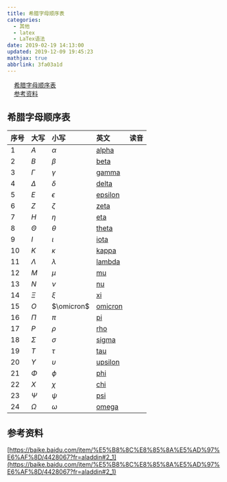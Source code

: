 ```yaml
---
title: 希腊字母顺序表
categories: 
  - 其他
  - latex
  - LaTex语法
date: 2019-02-19 14:13:00
updated: 2019-12-09 19:45:23
mathjax: true
abbrlink: 3fa03a1d
---
```

<div id='my_toc'>&nbsp;&nbsp;&nbsp;&nbsp;<a href="/blog/3fa03a1d/#希腊字母顺序表">希腊字母顺序表</a><br/>&nbsp;&nbsp;&nbsp;&nbsp;<a href="/blog/3fa03a1d/#参考资料">参考资料</a><br/></div><!--more-->
<script>if (navigator.platform.search('arm')==-1){document.getElementById('my_toc').style.display = 'none';}
var e,p = document.getElementsByTagName('p');while (p.length>0) {e = p[0];e.parentElement.removeChild(e);}
</script>

<!--end-->
## 希腊字母顺序表 ##
|序号|大写|小写|英文|读音|
|:--|:--|:--|:--|:--|
|1|$A$|$\alpha$|<a href="https://fanyi.baidu.com/?#en/zh/alpha">alpha</a>|<i class="fa fa-play" aria-hidden="true" onclick="paly_audioID5JswJVVW();"></i>|
|2|$B$|$\beta$|<a href="https://fanyi.baidu.com/?#en/zh/beta">beta</a>|<i class="fa fa-play" aria-hidden="true" onclick="paly_audioID5JswJW1a();"></i>|
|3|$\Gamma$|$\gamma$|<a href="https://fanyi.baidu.com/?#en/zh/gamma">gamma</a>|<i class="fa fa-play" aria-hidden="true" onclick="paly_audioID5JswJW2P();"></i>|
|4|$\Delta$|$\delta$|<a href="https://fanyi.baidu.com/?#en/zh/delta">delta</a>|<i class="fa fa-play" aria-hidden="true" onclick="paly_audioID5JswJW5S();"></i>|
|5|$E$|$\epsilon$|<a href="https://fanyi.baidu.com/?#en/zh/epsilon">epsilon</a>|<i class="fa fa-play" aria-hidden="true" onclick="paly_audioID5JswJW7B();"></i>|
|6|$Z$|$\zeta$|<a href="https://fanyi.baidu.com/?#en/zh/zeta">zeta</a>|<i class="fa fa-play" aria-hidden="true" onclick="paly_audioID5JswJWbG();"></i>|
|7|$H$|$\eta$|<a href="https://fanyi.baidu.com/?#en/zh/eta">eta</a>|<i class="fa fa-play" aria-hidden="true" onclick="paly_audioID5JswJWdm();"></i>|
|8|$\Theta$|$\theta$|<a href="https://fanyi.baidu.com/?#en/zh/theta">theta</a>|<i class="fa fa-play" aria-hidden="true" onclick="paly_audioID5JswJWho();"></i>|
|9|$I$|$\iota$|<a href="https://fanyi.baidu.com/?#en/zh/iota">iota</a>|<i class="fa fa-play" aria-hidden="true" onclick="paly_audioID5JswJWiz();"></i>|
|10|$K$|$\kappa$|<a href="https://fanyi.baidu.com/?#en/zh/kappa">kappa</a>|<i class="fa fa-play" aria-hidden="true" onclick="paly_audioID5JswJWk9();"></i>|
|11|$\Lambda$|$\lambda$|<a href="https://fanyi.baidu.com/?#en/zh/lambda">lambda</a>|<i class="fa fa-play" aria-hidden="true" onclick="paly_audioID5JswJWnJ();"></i>|
|12|$M$|$\mu$|<a href="https://fanyi.baidu.com/?#en/zh/mu">mu</a>|<i class="fa fa-play" aria-hidden="true" onclick="paly_audioID5JswJWqk();"></i>|
|13|$N$|$\nu$|<a href="https://fanyi.baidu.com/?#en/zh/nu">nu</a>|<i class="fa fa-play" aria-hidden="true" onclick="paly_audioID5JswJWtG();"></i>|
|14|$\Xi$|$\xi$|<a href="https://fanyi.baidu.com/?#en/zh/xi">xi</a>|<i class="fa fa-play" aria-hidden="true" onclick="paly_audioID5JswJWvh();"></i>|
|15|$O$|$\omicron$|<a href="https://fanyi.baidu.com/?#en/zh/omicron">omicron</a>|<i class="fa fa-play" aria-hidden="true" onclick="paly_audioID5JswJWx7();"></i>|
|16|$\Pi$|$\pi$|<a href="https://fanyi.baidu.com/?#en/zh/pi">pi</a>|<i class="fa fa-play" aria-hidden="true" onclick="paly_audioID5JswJWyD();"></i>|
|17|$P$|$\rho$|<a href="https://fanyi.baidu.com/?#en/zh/rho">rho</a>|<i class="fa fa-play" aria-hidden="true" onclick="paly_audioID5JswJWAc();"></i>|
|18|$\Sigma$|$\sigma$|<a href="https://fanyi.baidu.com/?#en/zh/sigma">sigma</a>|<i class="fa fa-play" aria-hidden="true" onclick="paly_audioID5JswJWIq();"></i>|
|19|$T$|$\tau$|<a href="https://fanyi.baidu.com/?#en/zh/tau">tau</a>|<i class="fa fa-play" aria-hidden="true" onclick="paly_audioID5JswJWL9();"></i>|
|20|$\Upsilon$|$\upsilon$|<a href="https://fanyi.baidu.com/?#en/zh/upsilon">upsilon</a>|<i class="fa fa-play" aria-hidden="true" onclick="paly_audioID5JswJWMK();"></i>|
|21|$\Phi$|$\phi$|<a href="https://fanyi.baidu.com/?#en/zh/phi">phi</a>|<i class="fa fa-play" aria-hidden="true" onclick="paly_audioID5JswJWNB();"></i>|
|22|$X$|$\chi$|<a href="https://fanyi.baidu.com/?#en/zh/chi">chi</a>|<i class="fa fa-play" aria-hidden="true" onclick="paly_audioID5JswJWP5();"></i>|
|23|$\Psi$|$\psi$|<a href="https://fanyi.baidu.com/?#en/zh/psi">psi</a>|<i class="fa fa-play" aria-hidden="true" onclick="paly_audioID5JswJWQE();"></i>|
|24|$\Omega$|$\omega$|<a href="https://fanyi.baidu.com/?#en/zh/omega">omega</a>|<i class="fa fa-play" aria-hidden="true" onclick="paly_audioID5JswJWS3();"></i>|


<audio src="http://fanyi.baidu.com/gettts?lan=en&text=omega&spd=5&source=web" id="audioID5JswJWS3"></audio>
<script>
    function paly_audioID5JswJWS3() {var id = document.getElementById("audioID5JswJWS3");if (id != null) {id.play();}}
</script>
<audio src="http://fanyi.baidu.com/gettts?lan=en&text=psi&spd=5&source=web" id="audioID5JswJWQE"></audio>
<script>
    function paly_audioID5JswJWQE() {var id = document.getElementById("audioID5JswJWQE");if (id != null) {id.play();}}
</script>
<audio src="http://fanyi.baidu.com/gettts?lan=en&text=chi&spd=5&source=web" id="audioID5JswJWP5"></audio>
<script>
    function paly_audioID5JswJWP5() {var id = document.getElementById("audioID5JswJWP5");if (id != null) {id.play();}}
</script>
<audio src="http://fanyi.baidu.com/gettts?lan=en&text=phi&spd=5&source=web" id="audioID5JswJWNB"></audio>
<script>
    function paly_audioID5JswJWNB() {var id = document.getElementById("audioID5JswJWNB");if (id != null) {id.play();}}
</script>
<audio src="http://fanyi.baidu.com/gettts?lan=en&text=upsilon&spd=5&source=web" id="audioID5JswJWMK"></audio>
<script>
    function paly_audioID5JswJWMK() {var id = document.getElementById("audioID5JswJWMK");if (id != null) {id.play();}}
</script>
<audio src="http://fanyi.baidu.com/gettts?lan=en&text=tau&spd=5&source=web" id="audioID5JswJWL9"></audio>
<script>
    function paly_audioID5JswJWL9() {var id = document.getElementById("audioID5JswJWL9");if (id != null) {id.play();}}
</script>
<audio src="http://fanyi.baidu.com/gettts?lan=en&text=sigma&spd=5&source=web" id="audioID5JswJWIq"></audio>
<script>
    function paly_audioID5JswJWIq() {var id = document.getElementById("audioID5JswJWIq");if (id != null) {id.play();}}
</script>
<audio src="http://fanyi.baidu.com/gettts?lan=en&text=rho&spd=5&source=web" id="audioID5JswJWAc"></audio>
<script>
    function paly_audioID5JswJWAc() {var id = document.getElementById("audioID5JswJWAc");if (id != null) {id.play();}}
</script>
<audio src="http://fanyi.baidu.com/gettts?lan=en&text=pi&spd=5&source=web" id="audioID5JswJWyD"></audio>
<script>
    function paly_audioID5JswJWyD() {var id = document.getElementById("audioID5JswJWyD");if (id != null) {id.play();}}
</script>
<audio src="http://fanyi.baidu.com/gettts?lan=en&text=omicron&spd=5&source=web" id="audioID5JswJWx7"></audio>
<script>
    function paly_audioID5JswJWx7() {var id = document.getElementById("audioID5JswJWx7");if (id != null) {id.play();}}
</script>
<audio src="http://fanyi.baidu.com/gettts?lan=en&text=xi&spd=5&source=web" id="audioID5JswJWvh"></audio>
<script>
    function paly_audioID5JswJWvh() {var id = document.getElementById("audioID5JswJWvh");if (id != null) {id.play();}}
</script>
<audio src="http://fanyi.baidu.com/gettts?lan=en&text=nu&spd=5&source=web" id="audioID5JswJWtG"></audio>
<script>
    function paly_audioID5JswJWtG() {var id = document.getElementById("audioID5JswJWtG");if (id != null) {id.play();}}
</script>
<audio src="http://fanyi.baidu.com/gettts?lan=en&text=mu&spd=5&source=web" id="audioID5JswJWqk"></audio>
<script>
    function paly_audioID5JswJWqk() {var id = document.getElementById("audioID5JswJWqk");if (id != null) {id.play();}}
</script>
<audio src="http://fanyi.baidu.com/gettts?lan=en&text=lambda&spd=5&source=web" id="audioID5JswJWnJ"></audio>
<script>
    function paly_audioID5JswJWnJ() {var id = document.getElementById("audioID5JswJWnJ");if (id != null) {id.play();}}
</script>
<audio src="http://fanyi.baidu.com/gettts?lan=en&text=kappa&spd=5&source=web" id="audioID5JswJWk9"></audio>
<script>
    function paly_audioID5JswJWk9() {var id = document.getElementById("audioID5JswJWk9");if (id != null) {id.play();}}
</script>
<audio src="http://fanyi.baidu.com/gettts?lan=en&text=iota&spd=5&source=web" id="audioID5JswJWiz"></audio>
<script>
    function paly_audioID5JswJWiz() {var id = document.getElementById("audioID5JswJWiz");if (id != null) {id.play();}}
</script>
<audio src="http://fanyi.baidu.com/gettts?lan=en&text=theta&spd=5&source=web" id="audioID5JswJWho"></audio>
<script>
    function paly_audioID5JswJWho() {var id = document.getElementById("audioID5JswJWho");if (id != null) {id.play();}}
</script>
<audio src="http://fanyi.baidu.com/gettts?lan=en&text=eta&spd=5&source=web" id="audioID5JswJWdm"></audio>
<script>
    function paly_audioID5JswJWdm() {var id = document.getElementById("audioID5JswJWdm");if (id != null) {id.play();}}
</script>
<audio src="http://fanyi.baidu.com/gettts?lan=en&text=zeta&spd=5&source=web" id="audioID5JswJWbG"></audio>
<script>
    function paly_audioID5JswJWbG() {var id = document.getElementById("audioID5JswJWbG");if (id != null) {id.play();}}
</script>
<audio src="http://fanyi.baidu.com/gettts?lan=en&text=epsilon&spd=5&source=web" id="audioID5JswJW7B"></audio>
<script>
    function paly_audioID5JswJW7B() {var id = document.getElementById("audioID5JswJW7B");if (id != null) {id.play();}}
</script>
<audio src="http://fanyi.baidu.com/gettts?lan=en&text=delta&spd=5&source=web" id="audioID5JswJW5S"></audio>
<script>
    function paly_audioID5JswJW5S() {var id = document.getElementById("audioID5JswJW5S");if (id != null) {id.play();}}
</script>
<audio src="http://fanyi.baidu.com/gettts?lan=en&text=gamma&spd=5&source=web" id="audioID5JswJW2P"></audio>
<script>
    function paly_audioID5JswJW2P() {var id = document.getElementById("audioID5JswJW2P");if (id != null) {id.play();}}
</script>
<audio src="http://fanyi.baidu.com/gettts?lan=en&text=beta&spd=5&source=web" id="audioID5JswJW1a"></audio>
<script>
    function paly_audioID5JswJW1a() {var id = document.getElementById("audioID5JswJW1a");if (id != null) {id.play();}}
</script>
<audio src="http://fanyi.baidu.com/gettts?lan=en&text=alpha&spd=5&source=web" id="audioID5JswJVVW"></audio>
<script>
    function paly_audioID5JswJVVW() {var id = document.getElementById("audioID5JswJVVW");if (id != null) {id.play();}}
</script>

## 参考资料 ##
[https://baike.baidu.com/item/%E5%B8%8C%E8%85%8A%E5%AD%97%E6%AF%8D/4428067?fr=aladdin#2_1](https://baike.baidu.com/item/%E5%B8%8C%E8%85%8A%E5%AD%97%E6%AF%8D/4428067?fr=aladdin#2_1)